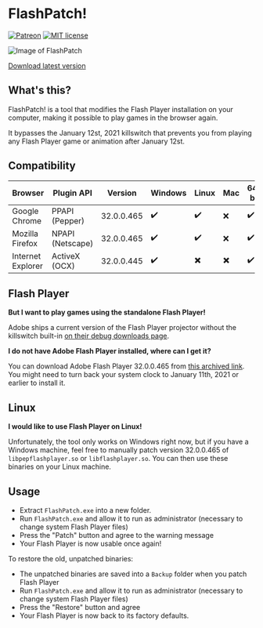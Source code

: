 # FlashPatch!

[![Patreon](https://img.shields.io/badge/Kofi-donate-purple.svg)](https://ko-fi.com/disyer) [![MIT license](https://img.shields.io/badge/License-MIT-blue.svg)](https://github.com/darktohka/FlashPatch/blob/master/LICENSE)

![Image of FlashPatch](https://i.imgur.com/0Sijhao.png)

[Download latest version](https://github.com/darktohka/FlashPatch/releases/latest)

## What's this?

FlashPatch! is a tool that modifies the Flash Player installation on your computer, making it possible to play games in the browser again.

It bypasses the January 12st, 2021 killswitch that prevents you from playing any Flash Player game or animation after January 12st.

## Compatibility

| Browser           | Plugin API       | Version    | Windows            | Linux                    | Mac                      | 64-bit             | 32-bit             |
| ----------------- | ---------------- | ---------- | ------------------ | ------------------------ | ------------------------ | ------------------ | ------------------ |
| Google Chrome     | PPAPI (Pepper)   | 32.0.0.465 | :heavy_check_mark: | :heavy_check_mark:       | :x:                      | :heavy_check_mark: | :x:                |
| Mozilla Firefox   | NPAPI (Netscape) | 32.0.0.465 | :heavy_check_mark: | :heavy_check_mark:       | :x:                      | :heavy_check_mark: | :heavy_check_mark: |
| Internet Explorer | ActiveX (OCX)    | 32.0.0.445 | :heavy_check_mark: | :heavy_multiplication_x: | :heavy_multiplication_x: | :heavy_check_mark: | :heavy_check_mark: |

## Flash Player

**But I want to play games using the standalone Flash Player!**

Adobe ships a current version of the Flash Player projector without the killswitch built-in [on their debug downloads page](https://adobe.com/support/flashplayer/debug_downloads.html).

**I do not have Adobe Flash Player installed, where can I get it?**

You can download Adobe Flash Player 32.0.0.465 from [this archived link](https://web.archive.org/web/20210112063313/http://fpdownload.adobe.com/get/flashplayer/pdc/32.0.0.465/install_flash_player.exe). You might need to turn back your system clock to January 11th, 2021 or earlier to install it.

## Linux

**I would like to use Flash Player on Linux!**

Unfortunately, the tool only works on Windows right now, but if you have a Windows machine, feel free to manually patch version 32.0.0.465 of `libpepflashplayer.so` or `libflashplayer.so`. You can then use these binaries on your Linux machine.

## Usage

- Extract `FlashPatch.exe` into a new folder.
- Run `FlashPatch.exe` and allow it to run as administrator (necessary to change system Flash Player files)
- Press the "Patch" button and agree to the warning message
- Your Flash Player is now usable once again!

To restore the old, unpatched binaries:

- The unpatched binaries are saved into a `Backup` folder when you patch Flash Player
- Run `FlashPatch.exe` and allow it to run as administrator (necessary to change system Flash Player files)
- Press the "Restore" button and agree
- Your Flash Player is now back to its factory defaults.
